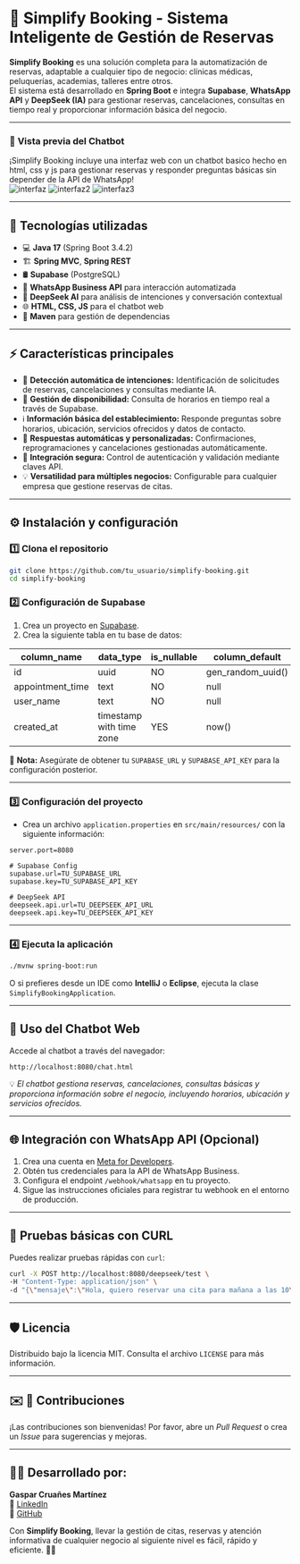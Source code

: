 # 📅 **Simplify Booking** - Sistema Inteligente de Gestión de Reservas

**Simplify Booking** es una solución completa para la automatización de reservas, adaptable a cualquier tipo de negocio: clínicas médicas, peluquerías, academias, talleres entre otros.  
El sistema está desarrollado en **Spring Boot** e integra **Supabase**, **WhatsApp API** y **DeepSeek (IA)** para gestionar reservas, cancelaciones, consultas en tiempo real y proporcionar información básica del negocio.

---

### 🎥 **Vista previa del Chatbot**
¡Simplify Booking incluye una interfaz web con un chatbot basico hecho en html, css y js para gestionar reservas y responder preguntas básicas sin depender de la API de WhatsApp!  
![interfaz](https://github.com/user-attachments/assets/edb4a46b-5c84-4c71-a1c0-5137e8a6b4dd)
![interfaz2](https://github.com/user-attachments/assets/776c65a2-55c0-4abd-a817-6ac9c0a2f938)
![interfaz3](https://github.com/user-attachments/assets/46012859-1edf-4069-a372-1a149fe13ec4)

---

## 🚀 **Tecnologías utilizadas**
- 💻 **Java 17** (Spring Boot 3.4.2)
- 🏗 **Spring MVC**, **Spring REST**
- 🛢 **Supabase** (PostgreSQL)
- 💬 **WhatsApp Business API** para interacción automatizada
- 🤖 **DeepSeek AI** para análisis de intenciones y conversación contextual
- 🌐 **HTML, CSS, JS** para el chatbot web
- 🔗 **Maven** para gestión de dependencias

---

## ⚡️ **Características principales**
- 🤖 **Detección automática de intenciones:** Identificación de solicitudes de reservas, cancelaciones y consultas mediante IA.  
- 📅 **Gestión de disponibilidad:** Consulta de horarios en tiempo real a través de Supabase.  
- ℹ️ **Información básica del establecimiento:** Responde preguntas sobre horarios, ubicación, servicios ofrecidos y datos de contacto.  
- 🔄 **Respuestas automáticas y personalizadas:** Confirmaciones, reprogramaciones y cancelaciones gestionadas automáticamente.  
- 🔐 **Integración segura:** Control de autenticación y validación mediante claves API.  
- 💡 **Versatilidad para múltiples negocios:** Configurable para cualquier empresa que gestione reservas de citas.  

---

## ⚙️ **Instalación y configuración**

### 1️⃣ **Clona el repositorio**
```bash
git clone https://github.com/tu_usuario/simplify-booking.git
cd simplify-booking
```

### 2️⃣ **Configuración de Supabase**
1. Crea un proyecto en [Supabase](https://supabase.io/).
2. Crea la siguiente tabla en tu base de datos:

| column_name      | data_type                | is_nullable | column_default    |
| ---------------- | ------------------------ | ----------- | ----------------- |
| id               | uuid                     | NO          | gen_random_uuid() |
| appointment_time | text                     | NO          | null              |
| user_name        | text                     | NO          | null              |
| created_at       | timestamp with time zone | YES         | now()             |

🔑 **Nota:** Asegúrate de obtener tu `SUPABASE_URL` y `SUPABASE_API_KEY` para la configuración posterior.

---

### 3️⃣ **Configuración del proyecto**
- Crea un archivo `application.properties` en `src/main/resources/` con la siguiente información:
```properties
server.port=8080

# Supabase Config
supabase.url=TU_SUPABASE_URL
supabase.key=TU_SUPABASE_API_KEY

# DeepSeek API
deepseek.api.url=TU_DEEPSEEK_API_URL
deepseek.api.key=TU_DEEPSEEK_API_KEY
```

---

### 4️⃣ **Ejecuta la aplicación**
```bash
./mvnw spring-boot:run
```
O si prefieres desde un IDE como **IntelliJ** o **Eclipse**, ejecuta la clase `SimplifyBookingApplication`.

---

## 💬 **Uso del Chatbot Web**  
Accede al chatbot a través del navegador:
```
http://localhost:8080/chat.html
```
💡 *El chatbot gestiona reservas, cancelaciones, consultas básicas y proporciona información sobre el negocio, incluyendo horarios, ubicación y servicios ofrecidos.*

---

## 🌐 **Integración con WhatsApp API (Opcional)**  
1. Crea una cuenta en [Meta for Developers](https://developers.facebook.com/).
2. Obtén tus credenciales para la API de WhatsApp Business.
3. Configura el endpoint `/webhook/whatsapp` en tu proyecto.
4. Sigue las instrucciones oficiales para registrar tu webhook en el entorno de producción.

---

## 🏃 **Pruebas básicas con CURL**
Puedes realizar pruebas rápidas con `curl`:
```bash
curl -X POST http://localhost:8080/deepseek/test \
-H "Content-Type: application/json" \
-d "{\"mensaje\":\"Hola, quiero reservar una cita para mañana a las 10\"}"
```

---

## 🛡 **Licencia**
Distribuido bajo la licencia MIT. Consulta el archivo `LICENSE` para más información.

---


## ✉️ **🤝 Contribuciones**
¡Las contribuciones son bienvenidas! Por favor, abre un *Pull Request* o crea un *Issue* para sugerencias y mejoras.

---

## 👨‍⚕️ **Desarrollado por:**
**Gaspar Cruañes Martínez**  
🔗 [LinkedIn](https://www.linkedin.com/in/gaspar-crua%C3%B1es/)  
🐙 [GitHub](https://github.com/GasparCM/)  


Con **Simplify Booking**, llevar la gestión de citas, reservas y atención informativa de cualquier negocio al siguiente nivel es fácil, rápido y eficiente. 💙✨
